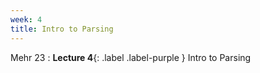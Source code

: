 ```yaml
---
week: 4
title: Intro to Parsing
---
```


Mehr 23
: **Lecture 4**{: .label .label-purple } Intro to Parsing